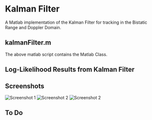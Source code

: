 # Kalman Filter

A Matlab implementation of the Kalman Filter for tracking in 
the Bistatic Range and  Doppler Domain.

## kalmanFilter.m

The above matlab script contains the Matlab Class.

## Log-Likelihood Results from Kalman Filter

## Screenshots

![Screenshot 1](https://github.com/itumeleng96/trackingFilters/blob/main/TrackingFilter-KalmanFilter/RDPlot.png)
![Screenshot 2](https://github.com/itumeleng96/trackingFilters/blob/main/TrackingFilter-KalmanFilter/LogLikelihood.png)
![Screenshot 2](https://github.com/itumeleng96/trackingFilters/blob/main/TrackingFilter-KalmanFilter/Errors.png)

## To Do 

